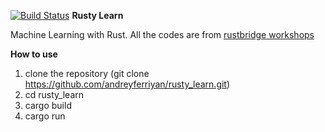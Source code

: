 [![Build Status](https://travis-ci.org/$andreyferriyan/rusty_learn.svg?branch=master)](https://travis-ci.org/andreyferriyan/rusty\_learn)
**Rusty Learn**   

Machine Learning with Rust. All the codes are from [rustbridge workshops](https://github.com/rust-community/rustbridge/tree/master/workshops/src/machine_learning)   
   
   
**How to use**
1. clone the repository (git clone https://github.com/andreyferriyan/rusty_learn.git)
2. cd rusty_learn
3. cargo build
4. cargo run
